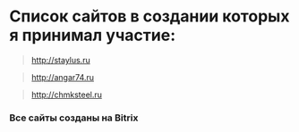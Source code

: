 # Список сайтов в создании которых я принимал участие:
> http://staylus.ru 

> http://angar74.ru

> http://chmksteel.ru
### Все сайты созданы на Bitrix
